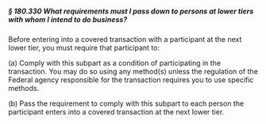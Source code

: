 ##### § 180.330 What requirements must I pass down to persons at lower tiers with whom I intend to do business? #####

Before entering into a covered transaction with a participant at the next lower tier, you must require that participant to:

(a) Comply with this subpart as a condition of participating in the transaction. You may do so using any method(s) unless the regulation of the Federal agency responsible for the transaction requires you to use specific methods.

(b) Pass the requirement to comply with this subpart to each person the participant enters into a covered transaction at the next lower tier.